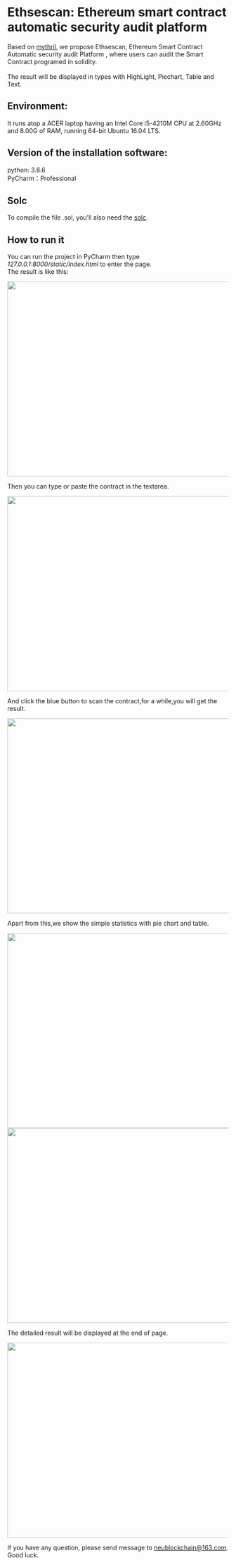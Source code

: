 # Ethsescan: Ethereum smart contract automatic security audit platform
Based on [mythril](https://github.com/ConsenSys/mythril), we propose Ethsescan, Ethereum Smart Contract Automatic security audit Platform , where users can audit the Smart Contract programed in solidity.<br><br>
The result will be displayed in types with HighLight, Piechart, Table and Text.

## Environment:
It runs atop a ACER laptop having an Intel Core i5-4210M CPU at 2.60GHz and 8.00G of RAM, running 64-bit Ubuntu 16.04 LTS.

## Version of the installation software:
python: 3.6.6<br>
PyCharm：Professional

## Solc
To compile the file .sol, you'll also need the [solc](https://solidity.readthedocs.io/en/v0.4.21/installing-solidity.html#binary-packages).

## How to run it
You can run the project in PyCharm then type *127.0.0.1:8000/static/index.html* to enter the page.<br>
The result is like this:<br>
<div align=center><img width="784" height="443" src="https://github.com/Silence-zyx/Ethsescan/blob/master/Index.png"/></div>

Then you can type or paste the contract in the textarea.<br>
<div align=center><img width="784" height="443" src="https://github.com/Silence-zyx/Ethsescan/blob/master/PutContract.png"/></div>

And click the blue button to scan the contract,for a while,you will get the result.<br>
<div align=center><img width="784" height="443" src="https://github.com/Silence-zyx/Ethsescan/blob/master/HighLight.png"/></div>

Apart from this,we show the simple statistics with pie chart and table.<br>
<div align=center><img width="784" height="443" src="https://github.com/Silence-zyx/Ethsescan/blob/master/ResultInPieChart.png"/></div>

<div align=center><img width="784" height="443" src="https://github.com/Silence-zyx/Ethsescan/blob/master/ResultInTable.png"/></div>

The detailed result will be displayed at the end of page.<br>
<div align=center><img width="784" height="443" src="https://github.com/Silence-zyx/Ethsescan/blob/master/ResultInText.png"/></div>

If you have any question, please send message to neublockchain@163.com. Good luck. 
